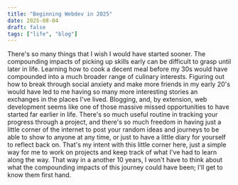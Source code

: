 ```yaml
---
title: "Beginning Webdev in 2025"
date: 2025-08-04
draft: false
tags: ["life", "blog"]
---
```


There's so many things that I wish I would have started sooner. The compounding impacts of picking up skills early can be difficult to grasp until later in life. Learning how to cook a decent meal before my 30s would have compounded into a much broader range of culinary interests. Figuring out how to break through social anxiety and make more friends in my early 20's would have led to me having so many more interesting stories an exchanges in the places I've lived. Blogging, and, by extension, web development seems like one of those massive missed opportunities to have started far earlier in life. There's so much useful routine in tracking your progress through a project, and there's so much freedom in having just a little corner of the internet to post your random ideas and journeys to be able to show to anyone at any time, or just to have a little diary for yourself to reflect back on. That's my intent with this little corner here, just a simple way for me to work on projects and keep track of what I've had to learn along the way. That way in a another 10 years, I won't have to think about what the compounding impacts of this journey could have been; I'll get to know them first hand. 